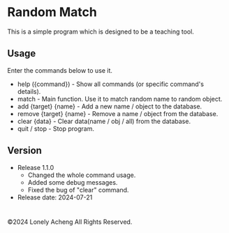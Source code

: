 # Random Match
This is a simple program which is designed to be a teaching tool.

## Usage
Enter the commands below to use it.
- help ({command}) - Show all commands (or specific command's details).
- match - Main function. Use it to match random name to random object.
- add {target} {name} - Add a new name / object to the database.
- remove {target} {name} - Remove a name / object from the database.
- clear {data} - Clear data(name / obj / all) from the database.
- quit / stop - Stop program.

## Version
- Release 1.1.0
  * Changed the whole command usage.
  * Added some debug messages.
  * Fixed the bug of "clear" command.
- Release date: 2024-07-21
    
#
©2024 Lonely Acheng All Rights Reserved.